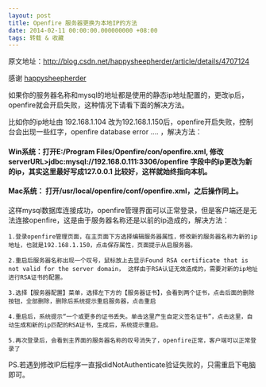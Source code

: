 ```yaml
---
layout: post
title: Openfire 服务器更换为本地IP的方法
date: 2014-02-11 00:00:00.000000000 +08:00
tags: 转载 & 收藏
---
```


原文地址：http://blog.csdn.net/happysheepherder/article/details/4707124

感谢 [happysheepherder](http://www.cnblogs.com/wengzilin/)



如果你的服务器名称和mysql的地址都是使用的静态ip地址配置的，更改ip后，openfire就会开启失败，这种情况下请看下面的解决方法。

比如你的ip地址由 192.168.1.104 改为192.168.1.150后，openfire开启失败，控制台会出现一些红字，openfire database error …. ，解决方法：

#### Win系统：打开E:/Program Files/Openfire/con/openfire.xml, 修改serverURL>jdbc:mysql://192.168.0.111:3306/openfire 字段中的ip更改为新的ip，其实这里最好写成127.0.0.1 比较好，这样就始终指向本机。

#### Mac系统： 打开/usr/local/openfire/conf/openfire.xml，之后操作同上。


这样mysql数据库连接成功，openfire管理界面可以正常登录，但是客户端还是无法连接openfire，这是由于服务器名称还是以前的ip造成的，解决方法：

	1.登录openfire管理页面，在主页面下方选择编辑服务器属性，修改新的服务器名称为新的ip地址，也就是192.168.1.150，点击保存属性，页面提示从启服务器。

	2.重启后服务器名称出现一个叹号，鼠标放上去显示Found RSA certificate that is not valid for the server domain， 这样由于RSA认证无效造成的，需要对新的ip地址进行RSA证书的配置。

	3.选择【服务器配置】菜单，选择左下方的【服务器证书】，会看到两个证书，点击后面的删除按钮，全部删除，删除后系统提示重启服务器，点击重启

	4.重启后，系统提示“一个或更多的证书丢失。单击这里产生自定义签名证书”，点击这里，自动生成和新的ip匹配的RSA证书，生成后，系统提示重启。

	5.再次登录后，会看到主界面的服务器名称的叹号消失了，openfire正常，客户端可以正常登录了

 

PS.若遇到修改IP后程序一直报didNotAuthenticate验证失败的，只需重启下电脑即可。
